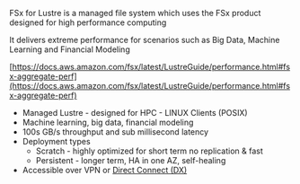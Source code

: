 FSx for Lustre is a managed file system which uses the FSx product designed for high performance computing

It delivers extreme performance for scenarios such as Big Data, Machine Learning and Financial Modeling

[https://docs.aws.amazon.com/fsx/latest/LustreGuide/performance.html#fsx-aggregate-perf](https://docs.aws.amazon.com/fsx/latest/LustreGuide/performance.html#fsx-aggregate-perf)

- Managed Lustre - designed for HPC - LINUX Clients (POSIX)
- Machine learning, big data, financial modeling
- 100s GB/s throughput and sub millisecond latency
- Deployment types
	- Scratch - highly optimized for short term no replication & fast
	- Persistent - longer term, HA in one AZ, self-healing
- Accessible over VPN or [Direct Connect (DX)](Direct%20Connect%20(DX).md)